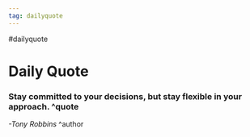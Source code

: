 ```yaml
---
tag: dailyquote
---
```


#dailyquote

# Daily Quote

### Stay committed to your decisions, but stay flexible in your approach. ^quote
*-Tony Robbins* ^author
